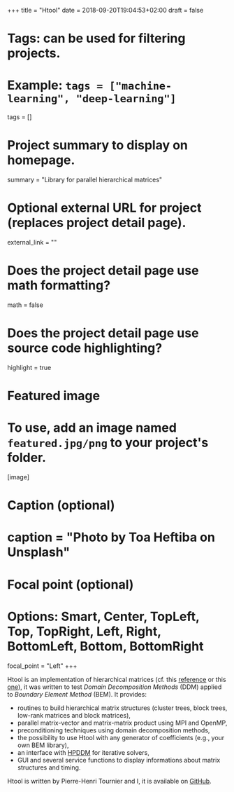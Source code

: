 +++
title = "Htool"
date = 2018-09-20T19:04:53+02:00
draft = false

# Tags: can be used for filtering projects.
# Example: `tags = ["machine-learning", "deep-learning"]`
tags = []

# Project summary to display on homepage.
summary = "Library for parallel hierarchical matrices"

# Optional external URL for project (replaces project detail page).
external_link = ""

# Does the project detail page use math formatting?
math = false

# Does the project detail page use source code highlighting?
highlight = true

# Featured image
# To use, add an image named `featured.jpg/png` to your project's folder. 
[image]
  # Caption (optional)
  # caption = "Photo by Toa Heftiba on Unsplash"

  # Focal point (optional)
  # Options: Smart, Center, TopLeft, Top, TopRight, Left, Right, BottomLeft, Bottom, BottomRight
  focal_point = "Left"
+++

Htool is an implementation of hierarchical matrices (cf. this [reference](http://www.springer.com/gp/book/9783662473238) or this [one](http://www.springer.com/gp/book/9783540771463)), it was written to test *Domain Decomposition Methods* (DDM) applied to *Boundary Element Method* (BEM). It provides:

- routines to build hierarchical matrix structures (cluster trees, block trees, low-rank matrices and block matrices),
- parallel matrix-vector and matrix-matrix product using MPI and OpenMP,
- preconditioning techniques using domain decomposition methods,
- the possibility to use Htool with any generator of coefficients (e.g., your own BEM library),
- an interface with [HPDDM](https://github.com/hpddm/hpddm) for iterative solvers,
- GUI and several service functions to display informations about matrix structures and timing.

Htool is written by Pierre-Henri Tournier and I, it is available on [GitHub](https://github.com/PierreMarchand20/htool).
